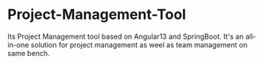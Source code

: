 # Project-Management-Tool
Its Project Management tool based on Angular13 and SpringBoot. It's an all-in-one solution for project management as weel as team management on same bench.
